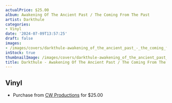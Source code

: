 ```yaml
---
actualPrice: $25.00
album: Awakening Of The Ancient Past / The Coming From The Past
artist: Darkthule
categories:
- Vinyl
date: '2024-07-09T13:57:25'
draft: false
images:
- /images/covers/darkthule-awakening_of_the_ancient_past_-_the_coming_from_the_past.jpg
inStock: true
thumbnailImage: /images/covers/darkthule-awakening_of_the_ancient_past_-_the_coming_from_the_past-thumb.jpg
title: Darkthule - Awakening Of The Ancient Past / The Coming From The Past
---
```


## Vinyl
* Purchase from [CW Productions](https://shop.cwproductions.net/products/darkthule-awakening-of-the-ancient-past-the-coming-from-the-past-lp) for $25.00
